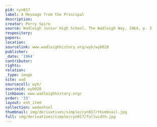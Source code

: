 ```yaml
---
pid: cyn017
label: A Message from the Principal
description:
creator: Perry Spiro
source: Wadleigh Junior High School, The Wadleigh Way, 1964, p. 3
respository:
papers:
location:
sourcelink: www.wadleighhistory.org/wyb/wyb020
publisher:
_date: '1964'
contributor:
rights:
relation:
_type: image
site: wad
sourcecoll: wyb/
sourceid: wyb020
linkbase: www.wadleighhistory.org/
order: '33'
layout: exh_item
collection: wadexhsel
thumbnail: img/derivatives/simple/cyn017/thumbnail.jpg
full: img/derivatives/simple/cyn017/fullwidth.jpg
---
```

